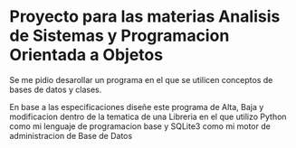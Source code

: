 # Proyecto para las materias Analisis de Sistemas y Programacion Orientada a Objetos

Se me pidio desarollar un programa en el que se utilicen conceptos de bases de datos y clases.

En base a las especificaciones diseñe este programa de Alta, Baja y modificacion dentro de la tematica de una Libreria en el que utilizo Python como mi lenguaje de programacion base y SQLite3 como mi motor de administracion de Base de Datos
